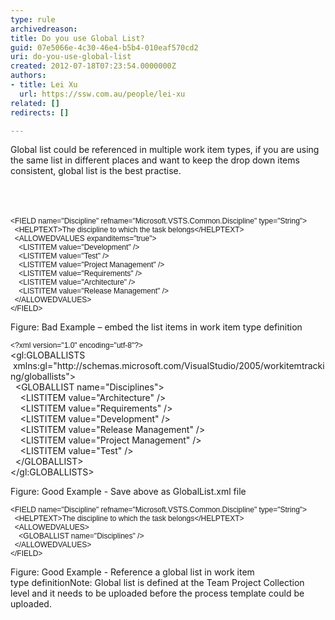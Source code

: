 ```yaml
---
type: rule
archivedreason: 
title: Do you use Global List?
guid: 07e5066e-4c30-46e4-b5b4-010eaf570cd2
uri: do-you-use-global-list
created: 2012-07-18T07:23:54.0000000Z
authors:
- title: Lei Xu
  url: https://ssw.com.au/people/lei-xu
related: []
redirects: []

---
```



<p class="MsoListParagraph"><a name="OLE_LINK16"></a><a name="OLE_LINK15"></a>Global list could be referenced in multiple work item types, if you
are using the same list in different places and want to keep the drop down
items consistent, global list is the best practise.&#160;</p>
<br><excerpt class='endintro'></excerpt><br>
<p class="MsoNormal ssw-rteStyle-CodeArea">​​​<span style="font-size&#58;9pt;font-family&#58;arial, sans-serif;">​​&lt;FIELD
name=&quot;Discipline&quot;
refname=&quot;Microsoft.VSTS.Common.Discipline&quot;
type=&quot;String&quot;&gt;<br><font face="Verdana, sans-serif">&#160;&#160;</font>&lt;HELPTEXT&gt;The discipline to which the task belongs&lt;/HELPTEXT&gt;<br>&#160; &lt;ALLOWEDVALUES expanditems=&quot;true&quot;&gt;<br>&#160; &#160; &lt;LISTITEM value=&quot;Development&quot; /&gt;<br>&#160; &#160; &lt;LISTITEM value=&quot;Test&quot; /&gt;<br>&#160; &#160; &lt;LISTITEM value=&quot;Project Management&quot; /&gt;<br>&#160; &#160; &lt;LISTITEM value=&quot;Requirements&quot; /&gt;<br>&#160; &#160; &lt;LISTITEM value=&quot;Architecture&quot; /&gt;<br>&#160; &#160; &lt;LISTITEM value=&quot;Release Management&quot; /&gt;<br>&#160;&#160;&lt;/ALLOWEDVALUES&gt;<br>&lt;/FIELD&gt;</span></p>
<span class="ssw-rteStyle-FigureBad">​​Figure&#58; Bad Example – embed the list items in
work item type definition<br></span>

<p class="MsoNormal ssw-rteStyle-CodeArea"><span style="font-size&#58;9pt;font-family&#58;verdana, sans-serif;">&lt;?xml
version=&quot;1.0&quot; encoding=&quot;utf-8&quot;?&gt;<br></span><span>&lt;gl&#58;GLOBALLISTS &#160;xmlns&#58;gl=&quot;http&#58;//schemas.microsoft.com/VisualStudio/2005/workitemtracking/globallists&quot;&gt;</span><br><span>&#160;<span class="ssw-rteStyle-Highlight"> &lt;GLOBALLIST name=&quot;Disciplines&quot;&gt;</span></span><br><span>&#160; &#160; &lt;LISTITEM value=&quot;Architecture&quot; /&gt;</span><br><span>&#160; &#160; &lt;LISTITEM value=&quot;Requirements&quot; /&gt;</span><br><span>&#160; &#160; &lt;LISTITEM value=&quot;Development&quot; /&gt;</span><br><span>&#160; &#160; &lt;LISTITEM value=&quot;Release Management&quot; /&gt;</span><br><span>&#160; &#160;&#160;&lt;LISTITEM value=&quot;Project Management&quot; /&gt;</span><br><span>&#160; &#160; &lt;LISTITEM value=&quot;Test&quot; /&gt;</span><br><span>&#160; &lt;/GLOBALLIST&gt;</span><br><span>&lt;/gl&#58;GLOBALLISTS&gt;​</span></p>
<span class="ssw-rteStyle-FigureGood">Figure&#58; Good Example - Save above as
GlobalList.xml file​<span style="font-family&#58;verdana, sans-serif;font-size&#58;9pt;">&#160;</span></span>

<p class="MsoNormal ssw-rteStyle-CodeArea"><span></span><span style="font-size&#58;9pt;font-family&#58;verdana, sans-serif;">&lt;FIELD
name=&quot;Discipline&quot;
refname=&quot;Microsoft.VSTS.Common.Discipline&quot;
type=&quot;String&quot;&gt;<br></span><span style="font-family&#58;verdana, sans-serif;font-size&#58;9pt;">&#160; &lt;HELPTEXT&gt;The discipline to which the task belongs&lt;/HELPTEXT&gt;<br></span><span style="font-family&#58;verdana, sans-serif;font-size&#58;9pt;">&#160; &lt;ALLOWEDVALUES&gt;<br></span><span style="font-family&#58;verdana, sans-serif;font-size&#58;9pt;">&#160; &#160;<span class="ssw-rteStyle-Highlight"> &lt;GLOBALLIST name=&quot;Disciplines&quot; /&gt;</span><br></span><span style="font-family&#58;verdana, sans-serif;font-size&#58;9pt;">&#160; &lt;/ALLOWEDVALUES&gt;<br></span><span style="font-family&#58;verdana, sans-serif;font-size&#58;9pt;">&lt;/FI</span><span style="font-family&#58;verdana, sans-serif;font-size&#58;9pt;">ELD&gt;​​</span></p>
<span class="ssw-rteStyle-FigureGood">Figure&#58; Good Example - Reference a global list
in&#160;work item typ</span><span class="ssw-rteStyle-FigureGood">e&#160;definition</span><span class="ssw-rteStyle-Tip">No</span><span class="ssw-rteStyle-Tip">te&#58;&#160;Global list is defined at the Team
Project Collection level and it needs to be uploaded before the process
template could be uploaded.&#160;</span>
​​​​​​


